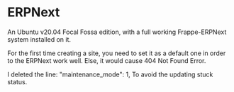 # ERPNext
An Ubuntu v20.04 Focal Fossa edition, with a full working Frappe-ERPNext system installed on it.

For the first time creating a site, you need to set it as a default one in order to the ERPNext work well. Else, it would cause 404 Not Found Error.

I deleted the line:
"maintenance_mode": 1, 
To avoid the updating stuck status.
